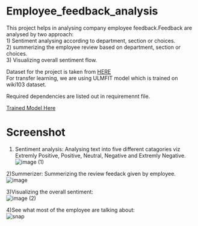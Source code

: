 # Employee_feedback_analysis

This project helps in analysing company employee feedback.Feedback are analysed by two approach:
</br>1) Sentiment analysing according to department, section or choices.
</br>2) summerizing the employee review based on department, section or choices.
</br>3) Visualizing overall sentiment flow.

Dataset for the project is taken from <a href='https://www.kaggle.com/petersunga/google-amazon-facebook-employee-reviews'>HERE</a>
</br>For transfer learning, we are using ULMFIT model which is trained on wiki103 dataset.

Required dependencies are listed out in requiremennt file.

<a href='https://drive.google.com/drive/folders/1d9Z0T9giPMC4gi9P4FGsN8z0O8Cdv3uO?usp=sharing'>Trained Model Here</a>

# Screenshot
1) Sentiment analysis: Analysing text into five different catagories viz Extremly Positive, Positive, Neutral, Negative and Extremly Negative. 
![image (1)](https://user-images.githubusercontent.com/17825243/57292620-dd0bc780-70e1-11e9-8017-0f581d834518.png)

2)Summerizer: Summerizing the review feedack given by employee.
![image](https://user-images.githubusercontent.com/17825243/57292624-dda45e00-70e1-11e9-9bf6-7fcd63233bb4.png)

3)Visualizing the overall sentiment:</br> 
![image (2)](https://user-images.githubusercontent.com/17825243/57292622-dd0bc780-70e1-11e9-92be-f51fc42390ad.png)

4)See what most of the employee are talking about:</br>
![snap](https://user-images.githubusercontent.com/17825243/57349816-47bd1180-717b-11e9-9911-721b86b351e4.png)



